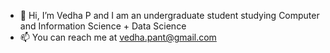 - 👋 Hi, I’m Vedha P and I am an undergraduate student studying Computer and Information Science + Data Science
- 📫 You can reach me at vedha.pant@gmail.com



<!---
vedhapant/vedhapant is a ✨ special ✨ repository because its `README.md` (this file) appears on your GitHub profile.
You can click the Preview link to take a look at your changes.
--->
